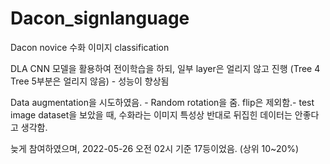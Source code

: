 # Dacon_signlanguage
Dacon novice 수화 이미지 classification 

DLA CNN 모델을 활용하여 전이학습을 하되, 일부 layer은 얼리지 않고 진행 (Tree 4 Tree 5부분은 얼리지 않음) - 성능이 향상됨 

Data augmentation을 시도하였음. - Random rotation을 줌. flip은 제외함.- test image dataset을 보았을 때, 수화라는 이미지 특성상 반대로 뒤집힌 데이터는 안좋다고 생각함.

늦게 참여하였으며, 2022-05-26 오전 02시 기준 17등이었음. (상위 10~20%)
